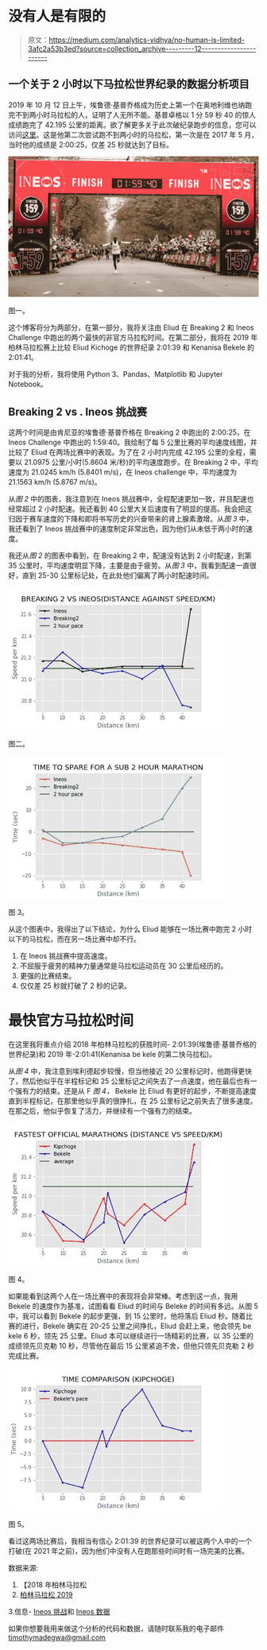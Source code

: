 # 没有人是有限的

> 原文：<https://medium.com/analytics-vidhya/no-human-is-limited-3afc2a53b3ed?source=collection_archive---------12----------------------->

## 一个关于 2 小时以下马拉松世界纪录的数据分析项目

2019 年 10 月 12 日上午，埃鲁德·基普乔格成为历史上第一个在奥地利维也纳跑完不到两小时马拉松的人，证明了人无所不能。基普卓格以 1 分 59 秒 40 的惊人成绩跑完了 42.195 公里的距离。欲了解更多关于此次破纪录跑步的信息，您可以访问[这里](https://www.ineos159challenge.com/news/history-is-made-as-eliud-kipchoge-becomes-first-human-to-break-the-two-hour-marathon-barrier/)。这是他第二次尝试跑不到两小时的马拉松，第一次是在 2017 年 5 月，当时他的成绩是 2:00:25，仅差 25 秒就达到了目标。

![](img/3e2429b163498152e9b9b61a1552db96.png)

图一。

这个博客将分为两部分，在第一部分，我将关注由 Eliud 在 Breaking 2 和 Ineos Challenge 中跑出的两个最快的非官方马拉松时间。在第二部分，我将在 2019 年柏林马拉松赛上比较 Eliud Kichoge 的世界纪录 2:01:39 和 Kenanisa Bekele 的 2:01:41。

对于我的分析，我将使用 Python 3、Pandas、Matplotlib 和 Jupyter Notebook。

## **Breaking 2 vs . Ineos 挑战赛**

这两个时间是由肯尼亚的埃鲁德·基普乔格在 Breaking 2 中跑出的 2:00:25，在 Ineos Challenge 中跑出的 1:59:40。我绘制了每 5 公里比赛的平均速度线图，并比较了 Eliud 在两场比赛中的表现。为了在 2 小时内完成 42.195 公里的全程，需要以 21.0975 公里/小时(5.8604 米/秒)的平均速度跑步。在 Breaking 2 中，平均速度为 21.0245 km/h (5.8401 m/s)，在 Ineos challenge 中，平均速度为 21.1563 km/h (5.8767 m/s)。

从*图 2* 中的图表，我注意到在 Ineos 挑战赛中，全程配速更加一致，并且配速也经常超过 2 小时配速。我还看到 40 公里大关后速度有了明显的提高。我会把这归因于赛车速度的下降和即将书写历史的兴奋带来的肾上腺素激增。从*图 3* 中，我还看到了 Ineos 挑战赛中的速度制定非常出色，因为他们从未低于两小时的速度。

我还从*图 2* 的图表中看到，在 Breaking 2 中，配速没有达到 2 小时配速，到第 35 公里时，平均速度明显下降，主要是由于疲劳。从*图 3* 中，我看到配速一直很好，直到 25-30 公里标记处，在此处他们偏离了两小时配速时间。

![](img/a4536131438fc2697ebba7e0da41547a.png)

图二。

![](img/9eefda3684e79aa110cf7f314d3d4a2a.png)

图 3。

从这个图表中，我得出了以下结论，为什么 Eliud 能够在一场比赛中跑完 2 小时以下的马拉松，而在另一场比赛中却不行。

1.  在 Ineos 挑战赛中提高速度。
2.  不屈服于疲劳的精神力量通常是马拉松运动员在 30 公里后经历的。
3.  更强的比赛结束。
4.  仅仅差 25 秒就打破了 2 秒的记录。

# **最快官方马拉松时间**

在这里我将重点介绍 2018 年柏林马拉松的获胜时间- 2:01:39(埃鲁德·基普乔格的世界纪录)和 2019 年-2:01:41(Kenanisa be kele 的第二快马拉松)。

从*图 4* 中，我注意到埃利德起步较慢，但当他接近 20 公里标记时，他跑得更快了，然后他似乎在半程标记和 25 公里标记之间失去了一点速度，他在最后也有一个强有力的结束。还是从 F *图 4，* Bekele 比 Eliud 有更好的起步，不断提高速度直到半程标记，在那里他似乎真的很挣扎，在 25 公里标记之前失去了很多速度。在那之后，他似乎恢复了活力，并继续有一个强有力的结束。

![](img/ad4909ba5420023f29ef41e0b765b502.png)

图 4。

如果能看到这两个人在一场比赛中的表现将会非常棒。考虑到这一点，我用 Bekele 的速度作为基准，试图看看 Eliud 的时间与 Beleke 的时间有多远。从图 5 中，我可以看到 Bekele 的起步更强，到 15 公里时，他将落后 Eliud 秒。随着比赛的进行，Bekele 确实在 20-25 公里之间挣扎，Eliud 会赶上来，他会领先 be kele 6 秒，领先 25 公里。Eliud 本可以继续进行一场精彩的比赛，以 35 公里的成绩领先贝克勒 10 秒，尽管他在最后 15 公里紧追不舍，但他只领先贝克勒 2 秒完成比赛。

![](img/21a1479521c48a3266f7bfdda55c7719.png)

图 5。

看过这两场比赛后，我相当有信心 2:01:39 的世界纪录可以被这两个人中的一个打破(在 2021 年之前)，因为他们中没有人在跑那些时间时有一场完美的比赛。

数据来源:

1.  【2018 年柏林马拉松
2.  [柏林马拉松 2019](https://berlin.r.mikatiming.com/2019/?content=detail&fpid=list&pid=list&idp=00001705C9AFB000004BB4CD&lang=EN&event=MAL&search%5Bsex%5D=M&search%5Bage_class%5D=%25&search_event=MAL)

3.信息- [Ineos 挑战](https://www.ineos159challenge.com/news/history-is-made-as-eliud-kipchoge-becomes-first-human-to-break-the-two-hour-marathon-barrier/)和 [Ineos 数据](https://en.wikipedia.org/wiki/INEOS_1:59_Challenge)

如果你想要我用来做这个分析的代码和数据，请随时联系我的电子邮件 timothymadegwa@gmail.com